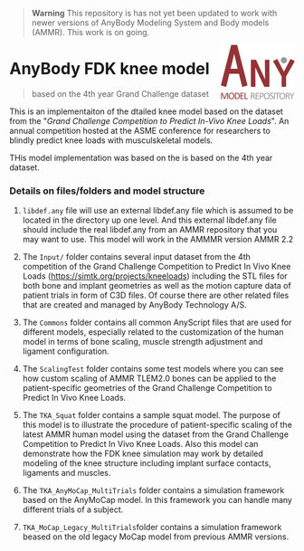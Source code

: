 > **Warning**
> This repository is has not yet been updated to work with newer versions of AnyBody Modeling System and Body models (AMMR). This work is on going. 


<img src="https://github.com/AnyBody/ammr/raw/master/Docs/_static/AMMR_Logo2.png" align="right" />

# AnyBody FDK knee model
> based on the 4th year Grand Challenge dataset

This is an implementaiton of the dtailed knee model based on the dataset from the "*Grand Challenge Competition to Predict In-Vivo Knee Loads*". 
An annual competition hosted at the ASME conference for researchers to blindly predict knee loads with musculskeletal models.

THis model implementation was based on the is based on the 4th year dataset.


### Details on files/folders and model structure

1. `libdef.any` file will use an external libdef.any file which is assumed to be located in the directory up one level.
    And this external libdef.any file should include the real libdef.any from an AMMR repository that you may want to use.
    This model will work in the AMMMR version AMMR 2.2

2. The `Input/` folder contains several input dataset from the 4th competition of  the Grand Challenge Competition to Predict
   In Vivo Knee Loads (https://simtk.org/projects/kneeloads) including the STL files for both bone and implant geometries as 
   well as the motion capture data of patient trials in form of C3D files. Of course there are other related files that are 
   created and managed by AnyBody Technology A/S.

3. The `Commons` folder contains all common AnyScript files that are used for different models, especially related to the 
   customization of the human model in terms of bone scaling, muscle strength adjustment and ligament configuration.

4. The `ScalingTest` folder contains some test models where you can see how custom scaling of AMMR  TLEM2.0 bones can be applied 
   to the patient-specific geometries of the Grand Challenge Competition to Predict In Vivo Knee Loads.

5. The `TKA_Squat` folder contains a sample squat model. The purpose of this model is to illustrate the procedure of 
   patient-specific scaling of the latest AMMR human model using the dataset from the Grand Challenge Competition to Predict In 
   Vivo Knee Loads. Also this model can demonstrate how the FDK knee simulation may work by detailed modeling of the knee structure
   including implant surface contacts, ligaments and muscles.

6. The `TKA_AnyMoCap_MultiTrials` folder contains a simulation framework based on the AnyMoCap model. In this framework you can
   handle many different trials of a subject.

7. `TKA_MoCap_Legacy_MultiTrials`folder contains a simulation framework beased on the old legacy MoCap model from previous AMMR versions.
